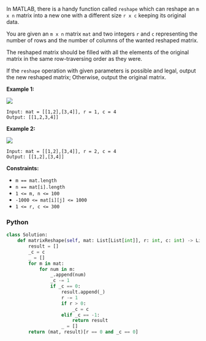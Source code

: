 In MATLAB, there is a handy function called  `reshape`  which can reshape an  `m x n`  matrix into a new one with a different size  `r x c`  keeping its original data.

You are given an  `m x n`  matrix  `mat`  and two integers  `r`  and  `c`  representing the number of rows and the number of columns of the wanted reshaped matrix.

The reshaped matrix should be filled with all the elements of the original matrix in the same row-traversing order as they were.

If the  `reshape`  operation with given parameters is possible and legal, output the new reshaped matrix; Otherwise, output the original matrix.

**Example 1:**

![](https://assets.leetcode.com/uploads/2021/04/24/reshape1-grid.jpg)
```
Input: mat = [[1,2],[3,4]], r = 1, c = 4
Output: [[1,2,3,4]]
```

**Example 2:**

![](https://assets.leetcode.com/uploads/2021/04/24/reshape2-grid.jpg)
```
Input: mat = [[1,2],[3,4]], r = 2, c = 4
Output: [[1,2],[3,4]]
```

**Constraints:**

-   `m == mat.length`
-   `n == mat[i].length`
-   `1 <= m, n <= 100`
-   `-1000 <= mat[i][j] <= 1000`
-   `1 <= r, c <= 300`


### Python
```python
class Solution:
    def matrixReshape(self, mat: List[List[int]], r: int, c: int) -> List[List[int]]:
        result = []
        _c = c
        _ = []
        for m in mat:
            for num in m:
                _.append(num)
                _c -= 1
                if _c == 0:
                    result.append(_)
                    r -= 1
                    if r > 0:
                        _c = c
                    elif _c == -1:
                        return result
                    _ = []
        return (mat, result)[r == 0 and _c == 0]
```